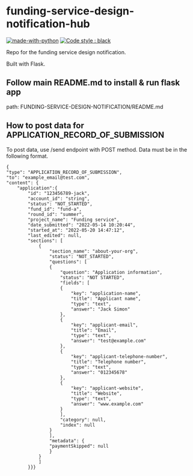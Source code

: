 # funding-service-design-notification-hub

[![made-with-python](https://img.shields.io/badge/Made%20with-Python-1f425f.svg)](https://www.python.org/)
[![Code style : black](https://img.shields.io/badge/code%20style-black-000000.svg)](https://github.com/psf/black)

Repo for the funding service design notification.

Built with Flask.

## Follow main README.md to install & run flask app

path: FUNDING-SERVICE-DESIGN-NOTIFICATION/README.md

## How to post data for APPLICATION_RECORD_OF_SUBMISSION

To post data, use /send endpoint with POST method. Data must be in the following format.

    {
    "type": "APPLICATION_RECORD_OF_SUBMISSION",
    "to": "example_email@test.com",
    "content": {
        "application":{
            "id": "123456789-jack",
            "account_id": "string",
            "status": "NOT_STARTED",
            "fund_id": "fund-a",
            "round_id": "summer",
            "project_name": "Funding service",
            "date_submitted": "2022-05-14 10:20:44",
            "started_at": "2022-05-20 14:47:12",
            "last_edited": null,
            "sections": [
                {
                    "section_name": "about-your-org",
                    "status": "NOT_STARTED",
                    "questions": [
                    {
                        "question": "Application information",
                        "status": "NOT STARTED",
                        "fields": [
                        {
                            "key": "application-name",
                            "title": "Applicant name",
                            "type": "text",
                            "answer": "Jack Simon"
                        },
                        {
                            "key": "applicant-email",
                            "title": "Email",
                            "type": "text",
                            "answer": "test@example.com"
                        },
                        {
                            "key": "applicant-telephone-number",
                            "title": "Telephone number",
                            "type": "text",
                            "answer": "012345678"
                        },
                        {
                            "key": "applicant-website",
                            "title": "Website",
                            "type": "text",
                            "answer": "www.example.com"
                        }
                        ],
                        "category": null,
                        "index": null
                    }
                    ],
                    "metadata": {
                    "paymentSkipped": null
                    }
                }
                ]
            }}}
